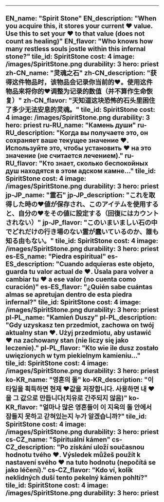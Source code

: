 ---

EN_name: "Spirit Stone"
EN_description: "When you acquire this, it stores your current ❤️ value. Use this to set your ❤️ to that value (does not count as healing)"
EN_flavor: "Who knows how many restless souls jostle within this infernal stone?"
tile_id: SpiritStone
cost: 4
image: /images/SpiritStone.png
durability: 3
hero: priest
zh-CN_name: "灵魂之石"
zh-CN_description: "获得这件物品时，该物品会记录你当前的❤️。使用这件物品来将你的❤️调整为记录的数值（并不算作生命恢复）"
zh-CN_flavor: "天知道这块恐怖的石头里困住了多少无法安息的灵魂。"
tile_id: SpiritStone
cost: 4
image: /images/SpiritStone.png
durability: 3
hero: priest
ru-RU_name: "Камень души"
ru-RU_description: "Когда вы получаете это, он сохраняет ваше текущее значение ❤️. Используйте это, чтобы установить ❤️ на это значение (не считается лечением)."
ru-RU_flavor: "Кто знает, сколько беспокойных душ находятся в этом адском камне..."
tile_id: SpiritStone
cost: 4
image: /images/SpiritStone.png
durability: 3
hero: priest
jp-JP_name: "霊石"
jp-JP_description: "これを取得した時の❤️値が保存され、このアイテムを使用すると、自分の❤️をその値に設定する（回復にはカウントされない）"
jp-JP_flavor: "このいまいましい石の中でどれだけの行き場のない霊が蠢いているのか、誰も知る由もない。"
tile_id: SpiritStone
cost: 4
image: /images/SpiritStone.png
durability: 3
hero: priest
es-ES_name: "Piedra espiritual"
es-ES_description: "Cuando adquieras este objeto, guarda tu valor actual de ❤️. Úsala para volver a cambiar tu ❤️ a ese valor (no cuenta como curación)"
es-ES_flavor: "¿Quién sabe cuántas almas se apretujan dentro de esta piedra infernal?"
tile_id: SpiritStone
cost: 4
image: /images/SpiritStone.png
durability: 3
hero: priest
pl-PL_name: "Kamień Duszy"
pl-PL_description: "Gdy uzyskasz ten przedmiot, zachowa on twój aktualny stan ❤️. Użyj przedmiotu, aby ustawić ❤️ na zachowany stan (nie liczy się jako leczenie)."
pl-PL_flavor: "Kto wie ile dusz zostało uwięzionych w tym piekielnym kamieniu..."
tile_id: SpiritStone
cost: 4
image: /images/SpiritStone.png
durability: 3
hero: priest
ko-KR_name: "영혼의 돌"
ko-KR_description: "이 타일을 획득하면 현재 ❤️값을 저장합니다. 사용하면 내 ❤️을 그 값으로 만듭니다(치유로 간주되지 않음)"
ko-KR_flavor: "얼마나 많은 영혼들이 이 지옥의 돌 안에서 잠들지 못하고 갇혀있는지 누가 알겠습니까?"
tile_id: SpiritStone
cost: 4
image: /images/SpiritStone.png
durability: 3
hero: priest
cs-CZ_name: "Spirituální kámen"
cs-CZ_description: "Po získání uloží současnou hodnotu tvého ❤️. Výsledek můžeš použít k nastavení svého ❤️ na tuto hodnotu (nepočítá se jako léčení)."
cs-CZ_flavor: "Kdo ví, kolik neklidných duší tento pekelný kámen pohltí?"
tile_id: SpiritStone
cost: 4
image: /images/SpiritStone.png
durability: 3
hero: priest
---